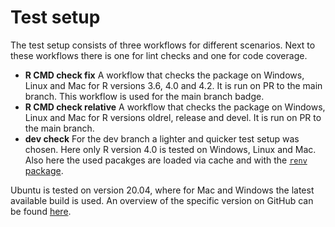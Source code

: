# Test setup

The test setup consists of three workflows for different scenarios. Next to these workflows there is one for lint checks and one for code coverage.

- **R CMD check fix**
  A workflow that checks the package on Windows, Linux and Mac for R versions 3.6, 4.0 and 4.2. It is run on PR to the main branch. This workflow is used for the main branch badge.
- **R CMD check relative**
  A workflow that checks the package on Windows, Linux and Mac for R versions oldrel, release and devel. It is run on PR to the main branch.
- **dev check**
  For the dev branch a lighter and quicker test setup was chosen. Here only R version 4.0 is tested on Windows, Linux and Mac. Also here the used pacakges are loaded via cache and with the [`renv` package](https://github.com/rstudio/renv).


Ubuntu is tested on version 20.04, where for Mac and Windows the latest available build is used. An overview of the specific version on GitHub can be found [here](https://docs.github.com/en/actions/reference/specifications-for-github-hosted-runners#supported-runners-and-hardware-resources).

